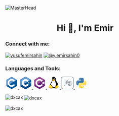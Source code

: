![MasterHead](https://media.licdn.com/dms/image/v2/D4D16AQESVaVIEAUcUQ/profile-displaybackgroundimage-shrink_350_1400/profile-displaybackgroundimage-shrink_350_1400/0/1720695218924?e=1741219200&v=beta&t=fQi4AYTSO4ZKV0IH2iaMwTv3yYNFbhslOGWiyifN95w)


<h1 align="center">Hi 👋, I'm Emir</h1>
<h3 align="left">Connect with me:</h3>
<p align="left">
<a href="https://linkedin.com/in/yusufemirsahin" target="blank"><img align="center" src="https://raw.githubusercontent.com/rahuldkjain/github-profile-readme-generator/master/src/images/icons/Social/linked-in-alt.svg" alt="yusufemirsahin" height="30" width="40" /></a>
<a href="https://medium.com/@y.emirsahin0" target="blank"><img align="center" src="https://raw.githubusercontent.com/rahuldkjain/github-profile-readme-generator/master/src/images/icons/Social/medium.svg" alt="@y.emirsahin0" height="30" width="40" /></a>
</p>

<h3 align="left">Languages and Tools:</h3>
<p align="left"> <a href="https://www.cprogramming.com/" target="_blank" rel="noreferrer"> <img src="https://raw.githubusercontent.com/devicons/devicon/master/icons/c/c-original.svg" alt="c" width="40" height="40"/> </a> <a href="https://www.w3schools.com/cpp/" target="_blank" rel="noreferrer"> <img src="https://raw.githubusercontent.com/devicons/devicon/master/icons/cplusplus/cplusplus-original.svg" alt="cplusplus" width="40" height="40"/> </a> <a href="https://www.w3schools.com/cs/" target="_blank" rel="noreferrer"> <img src="https://raw.githubusercontent.com/devicons/devicon/master/icons/csharp/csharp-original.svg" alt="csharp" width="40" height="40"/> </a> <a href="https://www.linux.org/" target="_blank" rel="noreferrer"> <img src="https://raw.githubusercontent.com/devicons/devicon/master/icons/linux/linux-original.svg" alt="linux" width="40" height="40"/> </a> <a href="https://www.photoshop.com/en" target="_blank" rel="noreferrer"> <img src="https://raw.githubusercontent.com/devicons/devicon/master/icons/photoshop/photoshop-line.svg" alt="photoshop" width="40" height="40"/> </a> <a href="https://www.python.org" target="_blank" rel="noreferrer"> <img src="https://raw.githubusercontent.com/devicons/devicon/master/icons/python/python-original.svg" alt="python" width="40" height="40"/> </a> </p>

<p><img align="left" src="https://github-readme-stats.vercel.app/api/top-langs?username=dxcax&show_icons=true&locale=en&layout=compact" alt="dxcax" /></p>

<p>&nbsp;<img align="center" src="https://github-readme-stats.vercel.app/api?username=dxcax&show_icons=true&locale=en" alt="dxcax" /></p>

<p><img align="center" src="https://github-readme-streak-stats.herokuapp.com/?user=dxcax&" alt="dxcax" /></p>

